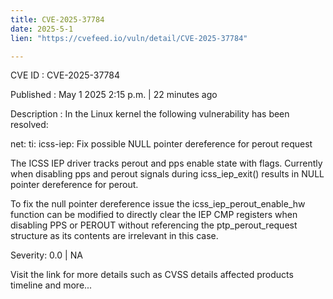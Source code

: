 ```yaml
---
title: CVE-2025-37784
date: 2025-5-1
lien: "https://cvefeed.io/vuln/detail/CVE-2025-37784"

---
```


CVE ID : CVE-2025-37784

Published :  May 1
2025
2:15 p.m. | 22 minutes ago

Description : In the Linux kernel
the following vulnerability has been resolved:

net: ti: icss-iep: Fix possible NULL pointer dereference for perout request

The ICSS IEP driver tracks perout and pps enable state with flags.
Currently when disabling pps and perout signals during icss_iep_exit()
results in NULL pointer dereference for perout.

To fix the null pointer dereference issue
the icss_iep_perout_enable_hw
function can be modified to directly clear the IEP CMP registers when
disabling PPS or PEROUT
without referencing the ptp_perout_request
structure
as its contents are irrelevant in this case.

Severity: 0.0 | NA

Visit the link for more details
such as CVSS details
affected products
timeline
and more...
